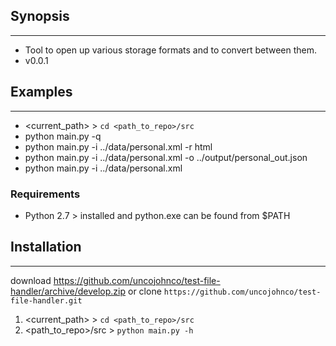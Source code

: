 ## Synopsis
***
* Tool to open up various storage formats and to convert between them.
* v0.0.1

## Examples
***
* <current_path> \> ```cd <path_to_repo>/src```
* python main.py -q
* python main.py -i ../data/personal.xml -r html
* python main.py -i ../data/personal.xml -o ../output/personal_out.json
* python main.py -i ../data/personal.xml

### Requirements
* Python 2.7 > installed and python.exe can be found from $PATH

## Installation
***
download https://github.com/uncojohnco/test-file-handler/archive/develop.zip or clone `https://github.com/uncojohnco/test-file-handler.git`

1. <current_path> \> ```cd <path_to_repo>/src```
2. <path_to_repo>/src \> ```python main.py -h```
